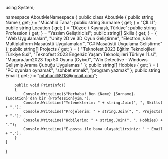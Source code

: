 using System;

namespace AboutMeNamespace
{
    public class AboutMe
    {
        public string Name { get; } = "Mücahid Taha";
        public string Surname { get; } = "ÇİLLİ";
        public string Location { get; } = "Düzce / Kaynaşlı, Türkiye";
        public string Profession { get; } = "Yazılım Geliştiricisi";
        public string[] Skills { get; } = { 
            "Web Uygulamaları", 
            "Unity 2D ve 3D Oyun Geliştirme", 
            "Electron.js ile Multiplatform Masaüstü Uygulamaları", 
            "C# Masaüstü Uygulama Geliştirme" 
        };
        public string[] Projects { get; } = { 
            "Teknofest 2023 Eğitim Teknolojileri Türkiye 8.si", 
            "Teknofest 2023 Engelsiz Yaşam Teknolojileri Türkiye 11.si", 
            "MagaraJam2023 Top 50 Oyunu (Cybo)", 
            "Win Detective - Windows Gelişmiş Arama Çubuğu Uygulaması" 
        };
        public string[] Hobbies { get; } = { 
            "PC oyunları oynamak", 
            "sohbet etmek", 
            "program yazmak" 
        };
        public string Email { get; } = "mtahacilli8118@gmail.com";

        public void PrintInfo()
        {
            Console.WriteLine($"Merhaba! Ben {Name} {Surname}. {Location}'dan bir {Profession}yim.");
            Console.WriteLine("Yeteneklerim: " + string.Join(", ", Skills) + ".");
            Console.WriteLine("Projelerim: " + string.Join(", ", Projects) + ".");
            Console.WriteLine("Hobilerim: " + string.Join(", ", Hobbies) + ".");
            Console.WriteLine("E-posta ile bana ulaşabilirsiniz: " + Email + ".");
        }
    }
}
